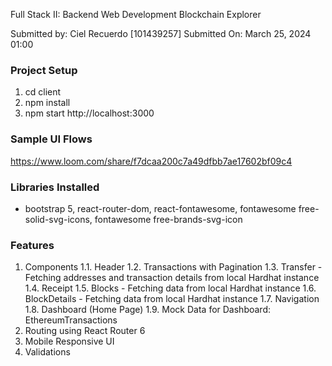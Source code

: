 Full Stack II: Backend Web Development Blockchain Explorer

Submitted by: Ciel Recuerdo [101439257]
Submitted On: March 25, 2024 01:00

### Project Setup
1. cd client
2. npm install
3. npm start    http://localhost:3000

### Sample UI Flows
https://www.loom.com/share/f7dcaa200c7a49dfbb7ae17602bf09c4

### Libraries Installed
- bootstrap 5, react-router-dom, react-fontawesome, fontawesome free-solid-svg-icons, fontawesome free-brands-svg-icon

### Features
1. Components
    1.1. Header
    1.2. Transactions with Pagination 
    1.3. Transfer - Fetching addresses and transaction details from local Hardhat instance
    1.4. Receipt
    1.5. Blocks - Fetching data from local Hardhat instance
    1.6. BlockDetails - Fetching data from local Hardhat instance
    1.7. Navigation
    1.8. Dashboard (Home Page)
    1.9. Mock Data for Dashboard: EthereumTransactions
2. Routing using React Router 6
3. Mobile Responsive UI
4. Validations